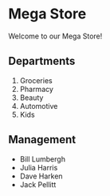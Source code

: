 # Mega Store

Welcome to our Mega Store!


## Departments

 1. Groceries
 2. Pharmacy
 3. Beauty
 4. Automotive
 5. Kids


## Management

 - Bill Lumbergh
 - Julia Harris
 - Dave Harken
 - Jack Pellitt
